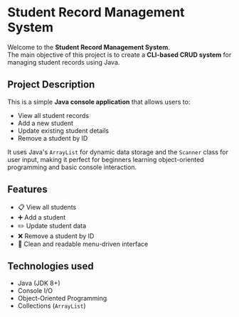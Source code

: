 
# Student Record Management System

Welcome to the **Student Record Management System**.  
The main objective of this project is to create a **CLI-based CRUD system** for managing student records using Java.


## Project Description

This is a simple **Java console application** that allows users to:

- View all student records
- Add a new student
- Update existing student details
- Remove a student by ID

It uses Java's `ArrayList` for dynamic data storage and the `Scanner` class for user input, making it perfect for beginners learning object-oriented programming and basic console interaction.

## Features

- 📋 View all students
- ➕ Add a student
- ✏️ Update student data
- ❌ Remove a student by ID
- 🧹 Clean and readable menu-driven interface

## Technologies used

- Java (JDK 8+)
- Console I/O
- Object-Oriented Programming
- Collections (`ArrayList`)
